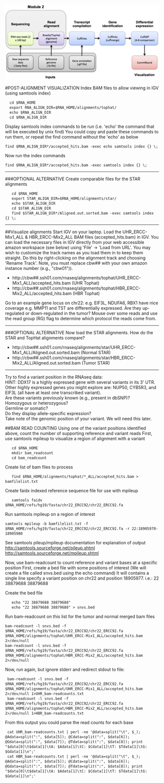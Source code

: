 ![RNA-seq Flowchart - Module 2](Images/RNA-seq_Flowchart2.png)

#POST-ALIGNMENT VISUALIZATION
Index BAM files to allow viewing in IGV (using samtools index)

      cd $RNA_HOME
      export RNA_ALIGN_DIR=$RNA_HOME/alignments/tophat/
      echo $RNA_ALIGN_DIR
      cd $RNA_ALIGN_DIR
	
Display samtools index commands to be run (i.e. 'echo' the command that will be executed by unix find)
You could copy and paste these commands to run them, or repeat the find command without the 'echo' as below

    find $RNA_ALIGN_DIR*/accepted_hits.bam -exec echo samtools index {} \;
	        
Now run the index commands

    find $RNA_ALIGN_DIR*/accepted_hits.bam -exec samtools index {} \;

---
###OPTIONAL ALTERNATIVE
Create comparable files for the STAR alignments

       cd $RNA_HOME
       export STAR_ALIGN_DIR=$RNA_HOME/alignments/star/
       echo $STAR_ALIGN_DIR
       cd $STAR_ALIGN_DIR
       find $STAR_ALIGN_DIR*/Aligned.out.sorted.bam -exec samtools index {} \;
---

##Visualize alignments
Start IGV on your laptop. Load the UHR_ERCC-Mix1_ALL & HBR_ERCC-Mix2_ALL BAM files (accepted_hits.bam) in IGV. You can load the necessary files in IGV directly from your web accessible amazon workspace (see below) using 'File' -> 'Load from URL'. You may wish to customize the track names as you load them in to keep them straight. Do this by right-clicking on the alignment track and choosing 'Rename Track'. Note, you must replace cbw## with your own amazon instance number (e.g., "cbw01")).
* http://cbw##.ssh01.com/rnaseq/alignments/tophat/UHR_ERCC-Mix1_ALL/accepted_hits.bam (UHR Tophat)
* http://cbw##.ssh01.com/rnaseq/alignments/tophat/HBR_ERCC-Mix2_ALL/accepted_hits.bam (HBR Tophat)

Go to an example gene locus on chr22:
 e.g. EIF3L, NDUFA6, RBX1 have nice coverage
 e.g. MMP11 and TST are differentially expressed. Are they up-regulated or down-regulated in the tumor?
 Mouse over some reads and use the read group (RG) flag to determine which protocol the reads come from.

---
###OPTIONAL ALTERNATIVE
Now load the STAR alignments. How do the STAR and TopHat alignments compare?

* http://cbw##.ssh01.com/rnaseq/alignments/star/UHR_ERCC-Mix1_ALL/Aligned.out.sorted.bam (Normal STAR)
* http://cbw##.ssh01.com/rnaseq/alignments/star/HBR_ERCC-Mix2_ALL/Aligned.out.sorted.bam (Tumor STAR)

---

Try to find a variant position in the RNAseq data:  
HINT: DDX17 is a highly expressed gene with several variants in its 3' UTR.  
Other highly expressed genes you might explore are: NUP50, CYB5R3, and EIF3L (all have at least one transcribed variant).  
Are these variants previously known (e.g., present in dbSNP)?  
Homozygous or heterozygous?  
Germline or somatic?  
Do they display allele-specific expression?  
Take note of the genomic position of your variant. We will need this later.  
	
##BAM READ COUNTING
Using one of the variant positions identified above, count the number of supporting reference and variant reads
First, use samtools mpileup to visualize a region of alignment with a variant

       cd $RNA_HOME
       mkdir bam_readcount
       cd bam_readcount
	
Create list of bam files to process

       find $RNA_HOME/alignments/tophat/*_ALL/accepted_hits.bam > bamfilelist.txt
	
Create faidx indexed reference sequence file for use with mpileup

       samtools faidx $RNA_HOME/refs/hg19/fasta/chr22_ERCC92/chr22_ERCC92.fa
	
Run samtools mpileup on a region of interest

    samtools mpileup -b bamfilelist.txt -f $RNA_HOME/refs/hg19/fasta/chr22_ERCC92/chr22_ERCC92.fa -r 22:18905970-18905980
	
See samtools pileup/mpileup documentation for explanation of output
 http://samtools.sourceforge.net/pileup.shtml
 http://samtools.sourceforge.net/mpileup.shtml
	
Now, use bam-readcount to count reference and variant bases at a specific position
First, create a bed file with some positions of interest (We will create a file called snvs.bed using the echo command)
It will contains a single line specify a variant position on chr22 and position 18905977.  i.e.:
22	38879688	38879688
	
Create the bed file

       echo "22 38879688 38879688"
       echo "22 38879688 38879688" > snvs.bed
	
Run bam-readcount on this list for the tumor and normal merged bam files

    bam-readcount -l snvs.bed -f $RNA_HOME/refs/hg19/fasta/chr22_ERCC92/chr22_ERCC92.fa $RNA_HOME/alignments/tophat/UHR_ERCC-Mix1_ALL/accepted_hits.bam 2>/dev/null
    bam-readcount -l snvs.bed -f $RNA_HOME/refs/hg19/fasta/chr22_ERCC92/chr22_ERCC92.fa $RNA_HOME/alignments/tophat/HBR_ERCC-Mix2_ALL/accepted_hits.bam 2>/dev/null

Now, run again, but ignore stderr and redirect stdout to file:

     bam-readcount -l snvs.bed -f $RNA_HOME/refs/hg19/fasta/chr22_ERCC92/chr22_ERCC92.fa $RNA_HOME/alignments/tophat/UHR_ERCC-Mix1_ALL/accepted_hits.bam 2>/dev/null 1>UHR_bam-readcounts.txt
     bam-readcount -l snvs.bed -f $RNA_HOME/refs/hg19/fasta/chr22_ERCC92/chr22_ERCC92.fa $RNA_HOME/alignments/tophat/HBR_ERCC-Mix2_ALL/accepted_hits.bam 2>/dev/null 1>HBR_bam-readcounts.txt
	
From this output you could parse the read counts for each base

     cat UHR_bam-readcounts.txt | perl -ne '@data=split("\t", $_); @Adata=split(":", $data[5]); @Cdata=split(":", $data[6]); @Gdata=split(":", $data[7]); @Tdata=split(":", $data[8]); print "$data[0]\t$data[1]\tA: $Adata[1]\tC: $Cdata[1]\tT: $Tdata[1]\tG: $Gdata[1]\n";'
     cat HBR_bam-readcounts.txt | perl -ne '@data=split("\t", $_); @Adata=split(":", $data[5]); @Cdata=split(":", $data[6]); @Gdata=split(":", $data[7]); @Tdata=split(":", $data[8]); print "$data[0]\t$data[1]\tA: $Adata[1]\tC: $Cdata[1]\tT: $Tdata[1]\tG: $Gdata[1]\n";'
